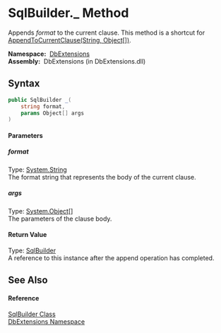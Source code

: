 SqlBuilder._ Method
===================
  Appends *format* to the current clause. This method is a shortcut for [AppendToCurrentClause(String, Object[])][1].

  **Namespace:**  [DbExtensions][2]  
  **Assembly:**  DbExtensions (in DbExtensions.dll)

Syntax
------

```csharp
public SqlBuilder _(
	string format,
	params Object[] args
)
```

#### Parameters

##### *format*
Type: [System.String][3]  
The format string that represents the body of the current clause.

##### *args*
Type: [System.Object][4][]  
The parameters of the clause body.

#### Return Value
Type: [SqlBuilder][5]  
A reference to this instance after the append operation has completed.

See Also
--------

#### Reference
[SqlBuilder Class][5]  
[DbExtensions Namespace][2]  

[1]: AppendToCurrentClause.md
[2]: ../README.md
[3]: http://msdn.microsoft.com/en-us/library/s1wwdcbf
[4]: http://msdn.microsoft.com/en-us/library/e5kfa45b
[5]: README.md